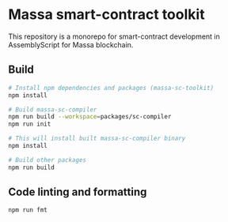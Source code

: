 # Massa smart-contract toolkit

This repository is a monorepo for smart-contract development in AssemblyScript for Massa blockchain.

## Build

```bash
# Install npm dependencies and packages (massa-sc-toolkit)
npm install

# Build massa-sc-compiler
npm run build --workspace=packages/sc-compiler 
npm run init

# This will install built massa-sc-compiler binary
npm install

# Build other packages
npm run build
```

## Code linting and formatting

```bash
npm run fmt
```
